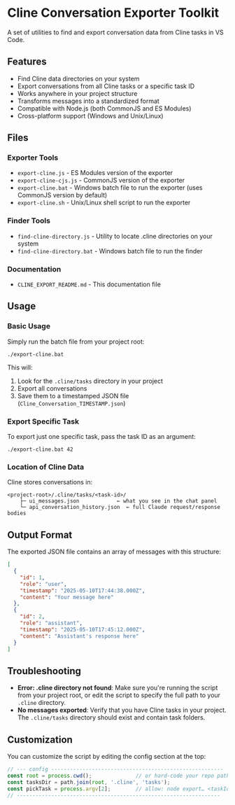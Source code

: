 # Cline Conversation Exporter Toolkit

A set of utilities to find and export conversation data from Cline tasks in VS Code.

## Features

- Find Cline data directories on your system
- Export conversations from all Cline tasks or a specific task ID
- Works anywhere in your project structure
- Transforms messages into a standardized format
- Compatible with Node.js (both CommonJS and ES Modules)
- Cross-platform support (Windows and Unix/Linux)

## Files

### Exporter Tools
- `export-cline.js` - ES Modules version of the exporter
- `export-cline-cjs.js` - CommonJS version of the exporter
- `export-cline.bat` - Windows batch file to run the exporter (uses CommonJS version by default)
- `export-cline.sh` - Unix/Linux shell script to run the exporter

### Finder Tools
- `find-cline-directory.js` - Utility to locate .cline directories on your system
- `find-cline-directory.bat` - Windows batch file to run the finder

### Documentation
- `CLINE_EXPORT_README.md` - This documentation file

## Usage

### Basic Usage

Simply run the batch file from your project root:

```
./export-cline.bat
```

This will:
1. Look for the `.cline/tasks` directory in your project
2. Export all conversations
3. Save them to a timestamped JSON file (`Cline_Conversation_TIMESTAMP.json`)

### Export Specific Task

To export just one specific task, pass the task ID as an argument:

```
./export-cline.bat 42
```

### Location of Cline Data

Cline stores conversations in:

```
<project-root>/.cline/tasks/<task-id>/
    ├─ ui_messages.json            ← what you see in the chat panel
    └─ api_conversation_history.json  ← full Claude request/response bodies
```

## Output Format

The exported JSON file contains an array of messages with this structure:

```json
[
  {
    "id": 1,
    "role": "user",
    "timestamp": "2025-05-10T17:44:38.000Z",
    "content": "Your message here"
  },
  {
    "id": 2,
    "role": "assistant",
    "timestamp": "2025-05-10T17:45:12.000Z",
    "content": "Assistant's response here"
  }
]
```

## Troubleshooting

- **Error: .cline directory not found**: Make sure you're running the script from your project root, or edit the script to specify the full path to your `.cline` directory.
- **No messages exported**: Verify that you have Cline tasks in your project. The `.cline/tasks` directory should exist and contain task folders.

## Customization

You can customize the script by editing the config section at the top:

```javascript
// --- config -------------------------------------------------------
const root = process.cwd();              // or hard-code your repo path
const tasksDir = path.join(root, '.cline', 'tasks');
const pickTask = process.argv[2];        // allow: node export… <taskId>
// -----------------------------------------------------------------
